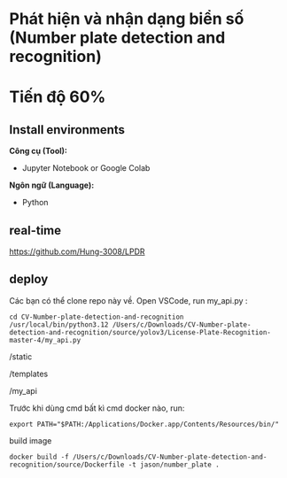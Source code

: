 # Phát hiện và nhận dạng biển số (Number plate detection and recognition)
# Tiến độ 60%
 ## Install environments
**Công cụ (Tool):**<br>
* Jupyter Notebook or Google Colab

**Ngôn ngữ (Language):**<br>
* Python

## real-time
https://github.com/Hung-3008/LPDR


## deploy
Các bạn có thể clone repo này về. Open VSCode, run my_api.py :
```
cd CV-Number-plate-detection-and-recognition
/usr/local/bin/python3.12 /Users/c/Downloads/CV-Number-plate-detection-and-recognition/source/yolov3/License-Plate-Recognition-master-4/my_api.py
```
/static

/templates

/my_api

Trước khi dùng cmd bất kì cmd docker nào, run:
```
export PATH="$PATH:/Applications/Docker.app/Contents/Resources/bin/"
```

build image
```
docker build -f /Users/c/Downloads/CV-Number-plate-detection-and-recognition/source/Dockerfile -t jason/number_plate .
```
